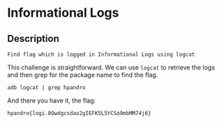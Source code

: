 # Informational Logs

## Description
```
Find flag which is logged in Informational Logs using logcat
```

This challenge is straightforward. We can use `logcat` to retrieve the logs and then grep for the package name to find the flag.

```
adb logcat | grep hpandro
```

And there you have it, the flag:
```
hpandro{logi.8Owdgcsdao2gIEFK5L5YCSo9mbMM74j6}
```